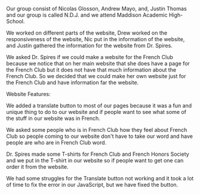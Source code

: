 Our group consist of Nicolas Glosson, Andrew Mayo, and, Justin Thomas and our group is called N.D.J. and we attend Maddison Academic High-School.

We worked on different parts of the website, Drew worked on the responsiveness of the website, Nic put in the information of the website, and Justin gathered the information for the website from Dr. Spires.

We asked Dr. Spires if we could make a website for the French Club because we notice that on her main website that she does have a page for the French Club but it does not have that much information about the French Club. So we decided that we could make her own website just for the French Club and have information far the website.

Website Features:

We added a translate button to most of our pages because it was a fun and unique thing to do to our website and if people want to see what some of the stuff in our website was in French.

We asked some people who is in French Club how they feel about French Club so people coming to our website don't have to take our word and have people are who are in French Club word.

Dr. Spires made some T-shirts for French Club and French Honors Society and we put in the T-shirt in our website so if people want to get one can order it from the website.

We had some struggles for the Translate button not working and it took a lot of time to fix the error in our JavaScript, but we have fixed the button.
